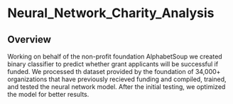 # Neural_Network_Charity_Analysis

## Overview

Working on behalf of the non-profit foundation AlphabetSoup we created binary classifier to predict whether grant applicants will be successful if funded. We processed th dataset provided by the foundation of 34,000+ organizations that have previously recieved funding and compiled, trained, and tested the neural network model. After the initial testing, we optimized the model for better results.
